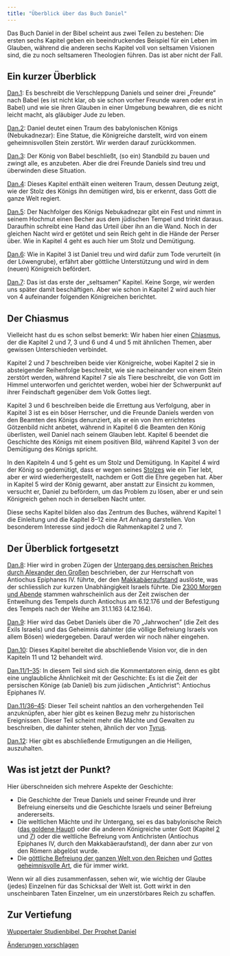 ```yaml
---
title: "Überblick über das Buch Daniel"
---
```



Das Buch Daniel in der Bibel scheint aus zwei Teilen zu bestehen: Die ersten sechs Kapitel geben ein beeindruckendes Beispiel für ein Leben im Glauben, während die anderen sechs Kapitel voll von seltsamen Visionen sind, die zu noch seltsameren Theologien führen. Das ist aber nicht der Fall.


## Ein kurzer Überblick

<a name="b425"></a>
[Dan.1](https://www.bibleserver.com/SLT/Daniel1): Es beschreibt die Verschleppung Daniels und seiner drei „Freunde” nach Babel (es ist nicht klar, ob sie schon vorher Freunde waren oder erst in Babel) und wie sie ihren Glauben in einer Umgebung bewahren, die es nicht leicht macht, als gläubiger Jude zu leben.

[Dan.2](https://www.bibleserver.com/SLT/Daniel2): Daniel deutet einen Traum des babylonischen Königs (Nebukadnezar): Eine Statue, die Königreiche darstellt, wird von einem geheimnisvollen Stein zerstört. Wir werden darauf zurückkommen.

[Dan.3](https://www.bibleserver.com/SLT/Daniel3): Der König von Babel beschließt, (so ein) Standbild zu bauen und zwingt alle, es anzubeten. Aber die drei Freunde Daniels sind treu und überwinden diese Situation.

[Dan.4](https://www.bibleserver.com/SLT/Daniel4): Dieses Kapitel enthält einen weiteren Traum, dessen Deutung zeigt, wie der Stolz des Königs ihn demütigen wird, bis er erkennt, dass Gott die ganze Welt regiert.

[Dan.5](https://www.bibleserver.com/SLT/Daniel5): Der Nachfolger des Königs Nebukadnezar gibt ein Fest und nimmt in seinem Hochmut einen Becher aus dem jüdischen Tempel und trinkt daraus. Daraufhin schreibt eine Hand das Urteil über ihn an die Wand. Noch in der gleichen Nacht wird er getötet und sein Reich geht in die Hände der Perser über. Wie in Kapitel 4 geht es auch hier um Stolz und Demütigung.

[Dan.6](https://www.bibleserver.com/SLT/Daniel6): Wie in Kapitel 3 ist Daniel treu und wird dafür zum Tode verurteilt (in der Löwengrube), erfährt aber göttliche Unterstützung und wird in dem (neuen) Königreich befördert.

[Dan.7](https://www.bibleserver.com/SLT/Daniel7): Das ist das erste der „seltsamen” Kapitel. Keine Sorge, wir werden uns später damit beschäftigen. Aber wie schon in Kapitel 2 wird auch hier von 4 aufeinander folgenden Königreichen berichtet.


## Der Chiasmus

<a name="ef82"></a>
Vielleicht hast du es schon selbst bemerkt: Wir haben hier einen [Chiasmus](../../../../background/literature/expl/literary-tools-in-the-book-of-revelation), der die Kapitel 2 und 7, 3 und 6 und 4 und 5 mit ähnlichen Themen, aber gewissen Unterschieden verbindet.

Kapitel 2 und 7 beschreiben beide vier Königreiche, wobei Kapitel 2 sie in absteigender Reihenfolge beschreibt, wie sie nacheinander von einem Stein zerstört werden, während Kapitel 7 sie als Tiere beschreibt, die von Gott im Himmel unterworfen und gerichtet werden, wobei hier der Schwerpunkt auf ihrer Feindschaft gegenüber dem Volk Gottes liegt.

Kapitel 3 und 6 beschreiben beide die Errettung aus Verfolgung, aber in Kapitel 3 ist es ein böser Herrscher, und die Freunde Daniels werden von den Beamten des Königs denunziert, als er ein von ihm errichtetes Götzenbild nicht anbetet, während in Kapitel 6 die Beamten den König überlisten, weil Daniel nach seinem Glauben lebt. Kapitel 6 beendet die Geschichte des Königs mit einem positiven Bild, während Kapitel 3 von der Demütigung des Königs spricht.

In den Kapiteln 4 und 5 geht es um Stolz und Demütigung. In Kapitel 4 wird der König so gedemütigt, dass er wegen seines [Stolzes](https://www.bibleserver.com/SLT/Daniel4%2C30) wie ein Tier lebt, aber er wird wiederhergestellt, nachdem er Gott die Ehre gegeben hat. Aber in Kapitel 5 wird der König gewarnt, aber anstatt zur Einsicht zu kommen, versucht er, Daniel zu befördern, um das Problem zu lösen, aber er und sein Königreich gehen noch in derselben Nacht unter.

Diese sechs Kapitel bilden also das Zentrum des Buches, während Kapitel 1 die Einleitung und die Kapitel 8–12 eine Art Anhang darstellen. Von besonderem Interesse sind jedoch die Rahmenkapitel 2 und 7.


## Der Überblick fortgesetzt

<a name="5b61"></a>
[Dan.8](https://www.bibleserver.com/SLT/Daniel8): Hier wird in groben Zügen der [Untergang des persischen Reiches durch Alexander den Großen](https://www.bibleserver.com/SLT/Daniel8%2C20-21) beschrieben, der zur Herrschaft von Antiochus Epiphanes IV. führte, der den [Makkabäeraufstand](https://de.m.wikipedia.org/wiki/Makkabäer) auslöste, was der schliesslich zur kurzen Unabhängigkeit Israels führte. Die [2300 Morgen und Abende](https://www.bibleserver.com/SLT/Daniel8%2C14) stammen wahrscheinlich aus der Zeit zwischen der Entweihung des Tempels durch Antiochus am 6.12.176 und der Befestigung des Tempels nach der Weihe am 31.1.163 (4.12.164).

[Dan.9](https://www.bibleserver.com/SLT/Daniel9): Hier wird das Gebet Daniels über die 70 „Jahrwochen” (die Zeit des Exils Israels) und das Geheimnis dahinter (die völlige Befreiung Israels von allem Bösen) wiedergegeben. Darauf werden wir noch näher eingehen.

[Dan.10](https://www.bibleserver.com/SLT/Daniel10): Dieses Kapitel bereitet die abschließende Vision vor, die in den Kapiteln 11 und 12 behandelt wird.

[Dan.11/1–35](https://www.bibleserver.com/SLT/Daniel11%2C1-35): In diesem Teil sind sich die Kommentatoren einig, denn es gibt eine unglaubliche Ähnlichkeit mit der Geschichte: Es ist die Zeit der persischen Könige (ab Daniel) bis zum jüdischen „Antichrist”: Antiochus Epiphanes IV.

[Dan.11/36–45](https://www.bibleserver.com/SLT/Daniel11%2C36-45): Dieser Teil scheint nahtlos an den vorhergehenden Teil anzuknüpfen, aber hier gibt es keinen Bezug mehr zu historischen Ereignissen. Dieser Teil scheint mehr die Mächte und Gewalten zu beschreiben, die dahinter stehen, ähnlich der von [Tyrus](https://www.bibleserver.com/SLT/Hesekiel28%2C13-17).

[Dan.12](https://www.bibleserver.com/SLT/Daniel12): Hier gibt es abschließende Ermutigungen an die Heiligen, auszuhalten.


## Was ist jetzt der Punkt?

<a name="b37a"></a>
Hier überschneiden sich mehrere Aspekte der Geschichte:

- Die Geschichte der Treue Daniels und seiner Freunde und ihrer Befreiung einerseits und die Geschichte Israels und seiner Befreiung andererseits.
- Die weltlichen Mächte und ihr Untergang, sei es das babylonische Reich ([das goldene Haupt](https://www.bibleserver.com/SLT/Daniel2%2C38)) oder die anderen Königreiche unter Gott (Kapitel [2](https://www.bibleserver.com/SLT/Daniel2) und [7](https://www.bibleserver.com/SLT/Daniel7)) oder die weltliche Befreiung vom Antichristen (Antiochus Epiphanes IV, durch den Makkabäeraufstand), der dann aber zur von den Römern abgelöst wurde.
- Die [göttliche Befreiung der ganzen Welt von den Reichen](https://www.bibleserver.com/SLT/Daniel2%2C45) und [Gottes geheimnisvolle Art](https://www.bibleserver.com/SLT/Daniel9%2C24-27), die für immer wirkt.


Wenn wir all dies zusammenfassen, sehen wir, wie wichtig der Glaube (jedes) Einzelnen für das Schicksal der Welt ist. Gott wirkt in den unscheinbaren Taten Einzelner, um ein unzerstörbares Reich zu schaffen.

## Zur Vertiefung

[Wuppertaler Studienbibel, Der Prophet Daniel](../../../../about/ressources/index.html#daniel)




[Änderungen vorschlagen](https://github.com/revelation-today/revelation-today/blob/main/exampleSite/content/docs/bible/daniel/expl/the-book-of-daniel.de.md)
